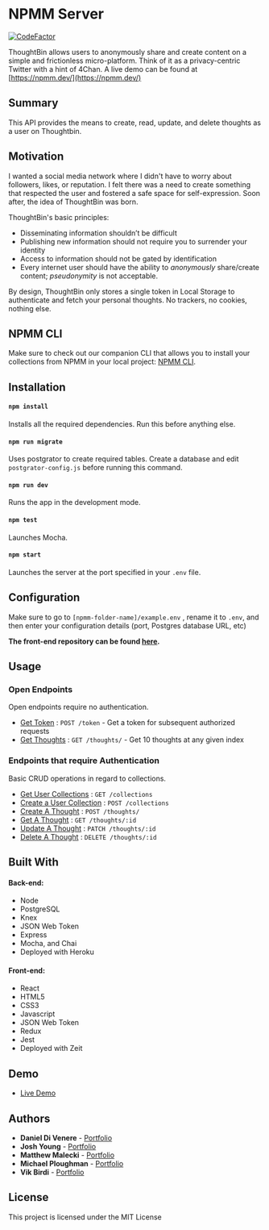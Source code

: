 # NPMM Server

[![CodeFactor](https://www.codefactor.io/repository/github/dannydi12/npmm-server/badge)](https://www.codefactor.io/repository/github/dannydi12/npmm-server)

ThoughtBin allows users to anonymously share and create content on a simple and frictionless micro-platform. Think of it as a privacy-centric Twitter with a hint of 4Chan. A live demo can be found at [https://npmm.dev/](https://npmm.dev/)

## Summary

This API provides the means to create, read, update, and delete thoughts as a user on Thoughtbin.

## Motivation

I wanted a social media network where I didn't have to worry about followers, likes, or reputation. I felt there was a need to create something that respected the user and fostered a safe space for self-expression. Soon after, the idea of ThoughtBin was born.

ThoughtBin's basic principles:

- Disseminating information shouldn’t be difficult
- Publishing new information should not require you to surrender your identity
- Access to information should not be gated by identification
- Every internet user should have the ability to _anonymously_ share/create content; _pseudonymity_ is not acceptable.

By design, ThoughtBin only stores a single token in Local Storage to authenticate and fetch your personal thoughts. No trackers, no cookies, nothing else.

## NPMM CLI

Make sure to check out our companion CLI that allows you to install your collections from NPMM in your local project: [NPMM CLI](https://github.com/maleckim/npmm-cli).

## Installation

#### `npm install`

Installs all the required dependencies. Run this before anything else.

#### `npm run migrate`

Uses postgrator to create required tables. Create a database and edit `postgrator-config.js` before running this command.

#### `npm run dev`

Runs the app in the development mode.

#### `npm test`

Launches Mocha.

#### `npm start`

Launches the server at the port specified in your `.env` file.

## Configuration

Make sure to go to `[npmm-folder-name]/example.env` , rename it to `.env`, and then enter your configuration details (port, Postgres database URL, etc)

**The front-end repository can be found [here](https://github.com/dannydi12/npmm-client).**

## Usage

### Open Endpoints

Open endpoints require no authentication.

- [Get Token](docs/token.md) : `POST /token` - Get a token for subsequent authorized requests
- [Get Thoughts](docs/thoughts/get.md) : `GET /thoughts/` - Get 10 thoughts at any given index

### Endpoints that require Authentication

Basic CRUD operations in regard to collections.

- [Get User Collections](docs/collections/get.md) : `GET /collections`
- [Create a User Collection](docs/collections/post.md) : `POST /collections`
- [Create A Thought](docs/thoughts/post.md) : `POST /thoughts/`
- [Get A Thought](docs/thoughts/id/get.md) : `GET /thoughts/:id`
- [Update A Thought](docs/thoughts/id/patch.md) : `PATCH /thoughts/:id`
- [Delete A Thought](docs/thoughts/id/delete.md) : `DELETE /thoughts/:id`

## Built With

#### Back-end:

- Node
- PostgreSQL
- Knex
- JSON Web Token
- Express
- Mocha, and Chai
- Deployed with Heroku

#### Front-end:

- React
- HTML5
- CSS3
- Javascript
- JSON Web Token
- Redux
- Jest
- Deployed with Zeit

## Demo

- [Live Demo](https://npmm.dev/)

## Authors

- **Daniel Di Venere** - [Portfolio](https://)
- **Josh Young** - [Portfolio](https://joshyoung.net)
- **Matthew Malecki** - [Portfolio](https://)
- **Michael Ploughman** - [Portfolio](https://)
- **Vik Birdi** - [Portfolio](https://)

## License

This project is licensed under the MIT License
